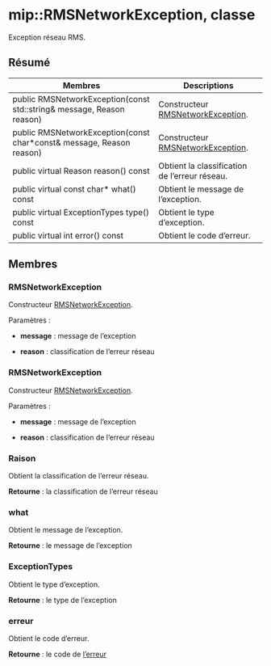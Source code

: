# <a name="class-miprmsnetworkexception"></a>mip::RMSNetworkException, classe 
Exception réseau RMS.
  
## <a name="summary"></a>Résumé
 Membres                        | Descriptions                                
--------------------------------|---------------------------------------------
 public RMSNetworkException(const std::string& message, Reason reason)  |  Constructeur [RMSNetworkException](class_mip_rmsnetworkexception.md).
 public RMSNetworkException(const char*const& message, Reason reason)  |  Constructeur [RMSNetworkException](class_mip_rmsnetworkexception.md).
 public virtual Reason reason() const  |  Obtient la classification de l’erreur réseau.
 public virtual const char* what() const  |  Obtient le message de l’exception.
 public virtual ExceptionTypes type() const  |  Obtient le type d’exception.
 public virtual int error() const  |  Obtient le code d’erreur.
  
## <a name="members"></a>Membres
  
### <a name="rmsnetworkexception"></a>RMSNetworkException
Constructeur [RMSNetworkException](class_mip_rmsnetworkexception.md).

Paramètres :  
* **message** : message de l’exception 


* **reason** : classification de l’erreur réseau


  
### <a name="rmsnetworkexception"></a>RMSNetworkException
Constructeur [RMSNetworkException](class_mip_rmsnetworkexception.md).

Paramètres :  
* **message** : message de l’exception 


* **reason** : classification de l’erreur réseau


  
### <a name="reason"></a>Raison
Obtient la classification de l’erreur réseau.

  
**Retourne** : la classification de l’erreur réseau
  
### <a name="what"></a>what
Obtient le message de l’exception.

  
**Retourne** : le message de l’exception
  
### <a name="exceptiontypes"></a>ExceptionTypes
Obtient le type d’exception.

  
**Retourne** : le type de l’exception
  
### <a name="error"></a>erreur
Obtient le code d’erreur.

  
**Retourne** : le code de [l’erreur](class_mip_error.md)